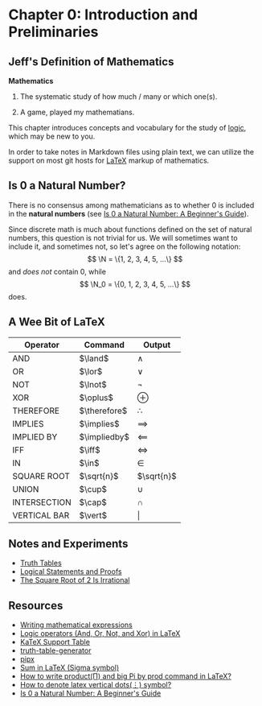 # Chapter 0: Introduction and Preliminaries

## Jeff's Definition of Mathematics

**Mathematics**

1. The systematic study of how much / many or which one(s).

2. A game, played my mathematians.

This chapter introduces concepts and vocabulary for the study of
[logic](https://en.wikipedia.org/wiki/Logic), which may be new to you.

In order to take notes in Markdown files using plain text, we can utilize
the support on most git hosts for
[LaTeX](https://en.wikipedia.org/wiki/LaTeX) markup of mathematics.


## Is $0$ a Natural Number? 

There is no consensus among mathematicians as to whether $0$ is included
in the **natural numbers** (see [Is 0 a Natural Number: A Beginner's
Guide](https://www.storyofmathematics.com/is-0-a-natural-number/)).

Since discrete math is much about functions defined on the set of natural
numbers, this question is not trivial for us.  We will sometimes want to
include it, and sometimes not, so let's agree on the following notation:
$$
\N = \{1, 2, 3, 4, 5, ...\}
$$
and *does not* contain $0$, while
$$
\N_0 = \{0, 1, 2, 3, 4, 5, ...\}
$$
does.


## A Wee Bit of LaTeX

| Operator     | Command          | Output       |
|--------------|------------------|--------------|
| AND          | \$\\land\$       | $\land$      |
| OR           | \$\\lor\$        | $\lor$       |
| NOT          | \$\\lnot\$       | $\lnot$      |
| XOR          | \$\\oplus\$      | $\oplus$     |
| THEREFORE    | \$\\therefore\$  | $\therefore$ |
| IMPLIES      | \$\\implies\$    | $\implies$   |
| IMPLIED BY   | \$\\impliedby\$  | $\impliedby$ |
| IFF          | \$\\iff\$        | $\iff$       |
| IN           | \$\\in\$         | $\in$        |
| SQUARE ROOT  | \$\\sqrt{n}\$    | $\sqrt{n}$   |
| UNION        | \$\\cup\$        | $\cup$       |
| INTERSECTION | \$\\cap\$        | $\cap$       |
| VERTICAL BAR | \$\\vert\$       | $\vert$      |


## Notes and Experiments

* [Truth Tables](TruthTables.md)
* [Logical Statements and Proofs](LogicalStatementsAndProofs.md)
* [The Square Root of 2 Is Irrational](SquareRootOfTwo.md)


## Resources

* [Writing mathematical expressions](https://docs.github.com/en/get-started/writing-on-github/working-with-advanced-formatting/writing-mathematical-expressions)
* [Logic operators (And, Or, Not, and Xor) in LaTeX](https://latexdoc.com/logic-operators-in-latex/)
* [KaTeX Support Table](https://katex.org/docs/support_table.html)
* [truth-table-generator](https://pypi.org/project/truth-table-generator/)
* [pipx](https://github.com/pypa/pipx)
* [Sum in LaTeX (Sigma symbol)](https://latex-tutorial.com/sum-latex/)
* [How to write product(Π) and big Pi by prod command in LaTeX?](https://www.physicsread.com/use-of-product-notation-in-latex/)
* [How to denote latex vertical dots(⋮) symbol?](https://www.physicsread.com/latex-vertical-dots-symbol/)
* [Is 0 a Natural Number: A Beginner's Guide](https://www.storyofmathematics.com/is-0-a-natural-number/)
